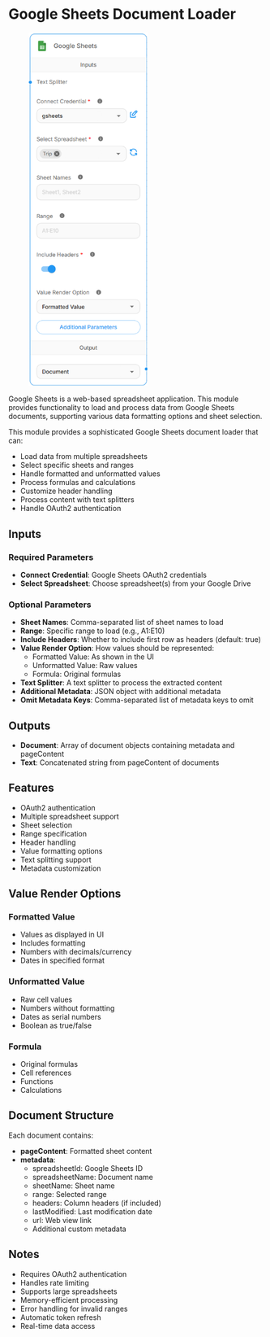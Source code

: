 # Google Sheets Document Loader

<figure><img src="../../../.gitbook/assets/image (283).png" alt="" width="234"><figcaption></figcaption></figure>

Google Sheets is a web-based spreadsheet application. This module provides functionality to load and process data from Google Sheets documents, supporting various data formatting options and sheet selection.

This module provides a sophisticated Google Sheets document loader that can:
- Load data from multiple spreadsheets
- Select specific sheets and ranges
- Handle formatted and unformatted values
- Process formulas and calculations
- Customize header handling
- Process content with text splitters
- Handle OAuth2 authentication

## Inputs

### Required Parameters
- **Connect Credential**: Google Sheets OAuth2 credentials
- **Select Spreadsheet**: Choose spreadsheet(s) from your Google Drive

### Optional Parameters
- **Sheet Names**: Comma-separated list of sheet names to load
- **Range**: Specific range to load (e.g., A1:E10)
- **Include Headers**: Whether to include first row as headers (default: true)
- **Value Render Option**: How values should be represented:
  - Formatted Value: As shown in the UI
  - Unformatted Value: Raw values
  - Formula: Original formulas
- **Text Splitter**: A text splitter to process the extracted content
- **Additional Metadata**: JSON object with additional metadata
- **Omit Metadata Keys**: Comma-separated list of metadata keys to omit

## Outputs

- **Document**: Array of document objects containing metadata and pageContent
- **Text**: Concatenated string from pageContent of documents

## Features
- OAuth2 authentication
- Multiple spreadsheet support
- Sheet selection
- Range specification
- Header handling
- Value formatting options
- Text splitting support
- Metadata customization

## Value Render Options

### Formatted Value
- Values as displayed in UI
- Includes formatting
- Numbers with decimals/currency
- Dates in specified format

### Unformatted Value
- Raw cell values
- Numbers without formatting
- Dates as serial numbers
- Boolean as true/false

### Formula
- Original formulas
- Cell references
- Functions
- Calculations

## Document Structure
Each document contains:
- **pageContent**: Formatted sheet content
- **metadata**:
  - spreadsheetId: Google Sheets ID
  - spreadsheetName: Document name
  - sheetName: Sheet name
  - range: Selected range
  - headers: Column headers (if included)
  - lastModified: Last modification date
  - url: Web view link
  - Additional custom metadata

## Notes
- Requires OAuth2 authentication
- Handles rate limiting
- Supports large spreadsheets
- Memory-efficient processing
- Error handling for invalid ranges
- Automatic token refresh
- Real-time data access

